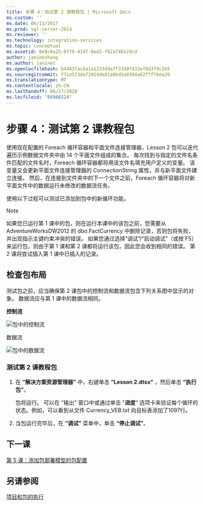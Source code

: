 ```yaml
---
title: 步骤 4：测试第 2 课教程包 | Microsoft Docs
ms.custom: ''
ms.date: 06/13/2017
ms.prod: sql-server-2014
ms.reviewer: ''
ms.technology: integration-services
ms.topic: conceptual
ms.assetid: 0e8c0a25-8f79-41df-8ed2-f82a74b129cd
author: janinezhang
ms.author: janinez
ms.openlocfilehash: b4483facba1a1233dda7f3330f432ef8d3f9c2b5
ms.sourcegitcommit: f71e523da72019de81a8bd5a0394a62f7f76ea20
ms.translationtype: MT
ms.contentlocale: zh-CN
ms.lasthandoff: 06/17/2020
ms.locfileid: "84968224"
---
```

# <a name="step-4-testing-the-lesson-2-tutorial-package"></a>步骤 4：测试第 2 课教程包
  使用现在配置的 Foreach 循环容器和平面文件连接管理器，Lesson 2 包可以迭代遍历示例数据文件夹中由 14 个平面文件组成的集合。 每次找到与指定的文件名条件匹配的文件名时，Foreach 循环容器都将用该文件名填充用户定义的变量。 该变量又会更新平面文件连接管理器的 ConnectionString 属性，并与新平面文件建立连接。 然后，在连接到文件夹中的下一个文件之前，Foreach 循环容器将对新平面文件中的数据运行未修改的数据流任务。  
  
 使用以下过程可以测试已添加到包中的新循环功能。  
  
> [!NOTE]  
>  如果您已运行第 1 课中的包，则在运行本课中的该包之前，您需要从 AdventureWorksDW2012 的 dbo.FactCurrency 中删除记录，否则包将失败，并出现指示主键约束冲突的错误。 如果您通过选择“调试”/“启动调试”（或按 F5）来运行包，则由于第 1 课和第 2 课都将运行该包，因此您会收到相同的错误。 第 2 课将尝试插入第 1 课中已插入的记录。  
  
## <a name="checking-the-package-layout"></a>检查包布局  
 测试包之前，应当确保第 2 课包中的控制流和数据流包含下列关系图中显示的对象。 数据流应与第 1 课中的数据流相同。  
  
 **控制流**  
  
 ![包中的控制流](../../2014/tutorials/media/task4lesson2control.gif "包中的控制流")  
  
 数据流  
  
 ![包中的数据流](../../2014/tutorials/media/task9lesson1data.gif "包中的数据流")  
  
### <a name="to-test-the-lesson-2-tutorial-package"></a>测试第 2 课教程包  
  
1.  在 **“解决方案资源管理器”** 中，右键单击 **“Lesson 2.dtsx”** ，然后单击 **“执行包”**。  
  
     包将运行。 可以在 "输出" 窗口中或通过单击 "**进度**" 选项卡来验证每个循环的状态。例如，可以看到从文件 Currency_VEB.txt 向目标表添加了1097行。  
  
2.  当包运行完毕后，在 **“调试”** 菜单中，单击 **“停止调试”**。  
  
## <a name="next-lesson"></a>下一课  
 [第 5 课：添加包部署模型的包配置](../integration-services/lesson-5-add-ssis-package-configurations-for-the-package-deployment-model.md)  
  
## <a name="see-also"></a>另请参阅  
 [项目和包的执行](packages/run-integration-services-ssis-packages.md)  
  
  
